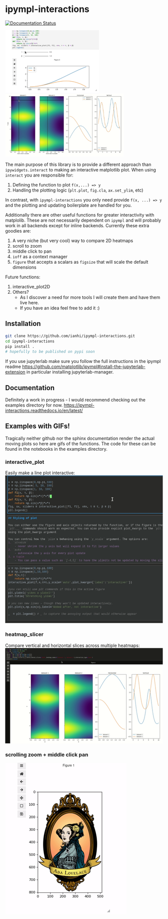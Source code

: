 # ipympl-interactions
[![Documentation Status](https://readthedocs.org/projects/ipympl-interactions/badge/?version=latest)](https://ipympl-interactions.readthedocs.io/en/latest/?badge=latest)

<img src=docs/images/short-interactive.gif height=200>  <img src=docs/images/tight-layout-heatmap-slicer.gif height=200>

The main purpose of this library is to provide a different approach than `ipywidgets.interact` to making an interactive matplotlib plot. When using `interact` you are responsible for:
1. Defining the function to plot `f(x,...) => y`
2. Handling the plotting logic (`plt.plot`, `fig.cla`, `ax.set_ylim`, etc)

In contrast, with `ipympl-interactions` you only need provide `f(x, ...) => y` and the plotting and updating boilerplate are handled for you.

Additionally there are other useful functions for greater interactivity with matplolib. These are not necessarily dependent on `ipympl` and will probably work in all backends except for inline backends.
Currently these extra goodies are:
1. A very niche (but very cool) way to compare 2D heatmaps
2. scroll to zoom
3. middle click to pan
4. `ioff` as a context manager
5. `figure` that accepts a scalars as `figsize` that will scale the default dimensions

Future functions:
1. interactive_plot2D
2. Others?
    - As I discover a need for more tools I will create them and have them live here. 
    - If you have an idea feel free to add it :)


## Installation
```bash
git clone https://github.com/ianhi/ipympl-interactions.git
cd ipympl-interactions
pip install .
# hopefully to be published on pypi soon
```
If you use jupyterlab make sure you follow the full instructions in the ipympl readme https://github.com/matplotlib/ipympl#install-the-jupyterlab-extension in particular installing jupyterlab-manager.


## Documentation
Definitely a work in progress - I would recommend checking out the examples directory for now.
https://ipympl-interactions.readthedocs.io/en/latest/

## Examples with GIFs!
Tragically neither github nor the sphinx documentation render the actual moving plots so here are gifs of the functions. The code for these can be found in the notebooks in the examples directory.


### interactive_plot
Easily make a line plot interactive:
![](docs/images/interactive-plot.gif)


### heatmap_slicer
Compare vertical and horizontal slices across multiple heatmaps:
![](docs/images/heatmap_slicer.gif)


### scrolling zoom + middle click pan
![](docs/images/zoom-and-pan.gif)